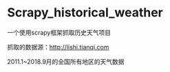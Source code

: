 # Scrapy_historical_weather
一个使用scrapy框架抓取历史天气项目

抓取的数据源：http://lishi.tianqi.com

2011.1~2018.9月的全国所有地区的天气数据
